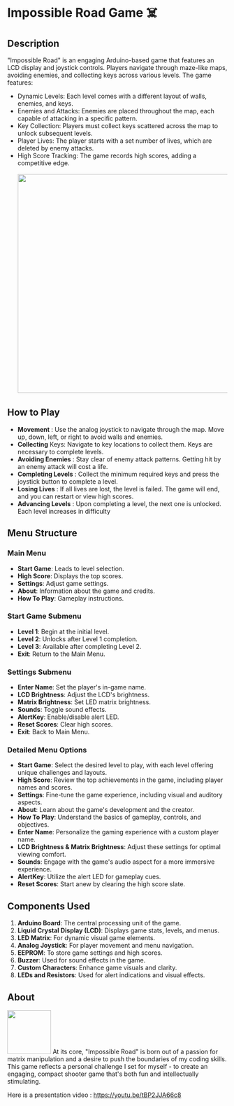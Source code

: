 # Impossible Road Game ☠️

## Description
"Impossible Road" is an engaging Arduino-based game that features an LCD display and joystick controls. Players navigate through maze-like maps, avoiding enemies, and collecting keys across various levels.
 The game features:

- Dynamic Levels: Each level comes with a different layout of walls, enemies, and keys.
- Enemies and Attacks: Enemies are placed throughout the map, each capable of attacking in a specific pattern.
- Key Collection: Players must collect keys scattered across the map to unlock subsequent levels.
- Player Lives: The player starts with a set number of lives, which are deleted by enemy attacks.
- High Score Tracking: The game records high scores, adding a competitive edge.<br>
  <br> <img src="https://github.com/Tudorr02/MatrixProject/assets/92024989/fb9fa62b-bd99-4d56-a800-50f1c4d4c7b9" width="700" height="500">

## How to Play
- **Movement** : Use the analog joystick to navigate through the map. Move up, down, left, or right to avoid walls and enemies.
- **Collecting** Keys: Navigate to key locations to collect them. Keys are necessary to complete levels.
- **Avoiding Enemies** : Stay clear of enemy attack patterns. Getting hit by an enemy attack will cost a life.
- **Completing Levels** : Collect the minimum required keys and press the joystick button to complete a level.
- **Losing Lives** : If all lives are lost, the level is failed. The game will end, and you can restart or view high scores.
- **Advancing Levels** : Upon completing a level, the next one is unlocked. Each level increases in difficulty

## Menu Structure 
### Main Menu

- **Start Game**: Leads to level selection.
- **High Score**: Displays the top scores.
- **Settings**: Adjust game settings.
- **About**: Information about the game and credits.
- **How To Play**: Gameplay instructions.

### Start Game Submenu

- **Level 1**: Begin at the initial level.
- **Level 2**: Unlocks after Level 1 completion.
- **Level 3**: Available after completing Level 2.
- **Exit**: Return to the Main Menu.

### Settings Submenu

- **Enter Name**: Set the player's in-game name.
- **LCD Brightness**: Adjust the LCD's brightness.
- **Matrix Brightness**: Set LED matrix brightness.
- **Sounds**: Toggle sound effects.
- **AlertKey**: Enable/disable alert LED.
- **Reset Scores**: Clear high scores.
- **Exit**: Back to Main Menu.

### Detailed Menu Options

- **Start Game**: Select the desired level to play, with each level offering unique challenges and layouts.
- **High Score**: Review the top achievements in the game, including player names and scores.
- **Settings**: Fine-tune the game experience, including visual and auditory aspects.
- **About**: Learn about the game's development and the creator.
- **How To Play**: Understand the basics of gameplay, controls, and objectives.
- **Enter Name**: Personalize the gaming experience with a custom player name.
- **LCD Brightness & Matrix Brightness**: Adjust these settings for optimal viewing comfort.
- **Sounds**: Engage with the game's audio aspect for a more immersive experience.
- **AlertKey**: Utilize the alert LED for gameplay cues.
- **Reset Scores**: Start anew by clearing the high score slate.


## Components Used
1. **Arduino Board**: The central processing unit of the game.
2. **Liquid Crystal Display (LCD)**: Displays game stats, levels, and menus.
3. **LED Matrix**: For dynamic visual game elements.
4. **Analog Joystick**: For player movement and menu navigation.
5. **EEPROM**: To store game settings and high scores.
6. **Buzzer**: Used for sound effects in the game.
7. **Custom Characters**: Enhance game visuals and clarity.
8. **LEDs and Resistors**: Used for alert indications and visual effects.

## About 

<img src="https://media.giphy.com/media/XYlK99u8oOGic/giphy.gif" width="100" height="100" />
At its core, "Impossible Road" is born out of a passion for matrix manipulation and a desire to push the boundaries of my coding skills. This game reflects a personal challenge I set for myself - to create an engaging, compact shooter game that's both fun and intellectually stimulating.

Here is a presentation video : https://youtu.be/tBP2JJA66c8
